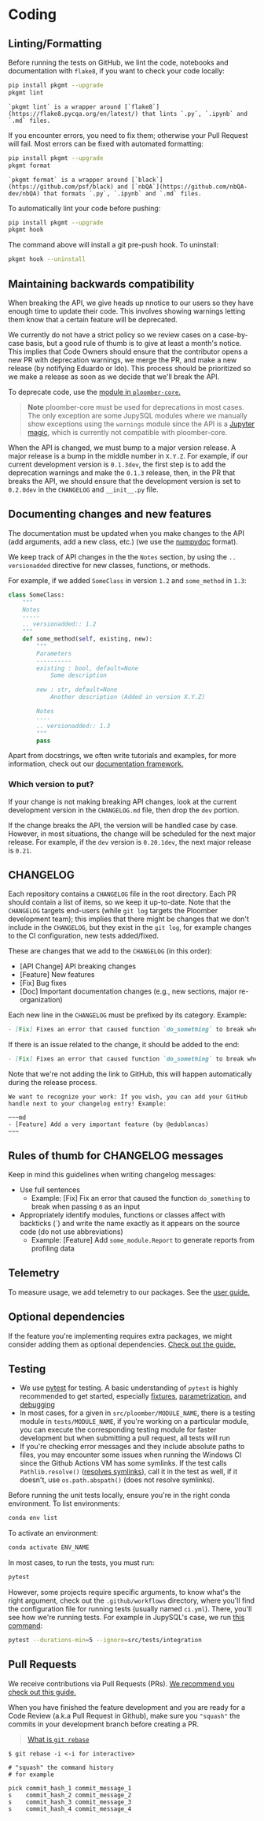 
# Coding

## Linting/Formatting

Before running the tests on GitHub, we lint the code, notebooks and documentation with `flake8`, if you want to check your code locally:

```sh
pip install pkgmt --upgrade
pkgmt lint
```

```{note}
`pkgmt lint` is a wrapper around [`flake8`](https://flake8.pycqa.org/en/latest/) that lints `.py`, `.ipynb` and `.md` files.
```

If you encounter errors, you need to fix them; otherwise your Pull Request will fail. Most errors can be fixed with automated formatting:

```sh
pip install pkgmt --upgrade
pkgmt format
```

```{note}
`pkgmt format` is a wrapper around [`black`](https://github.com/psf/black) and [`nbQA`](https://github.com/nbQA-dev/nbQA) that formats `.py`, `.ipynb` and `.md` files.
```


To automatically lint your code before pushing:

```sh
pip install pkgmt --upgrade
pkgmt hook
```

The command above will install a git pre-push hook. To uninstall:

```sh
pkgmt hook --uninstall
```

## Maintaining backwards compatibility

When breaking the API, we give heads up nnotice to our users so they have enough time to update their code. This involves showing warnings letting them know that a certain feature will be deprecated.

We currently do not have a strict policy so we review cases on a case-by-case basis, but a good rule of thumb is to give at least a month's notice. This implies that Code Owners should ensure that the contributor opens a new PR with deprecation warnings, we merge the PR, and make a new release (by notifying Eduardo or Ido). This process should be prioritized so we make a release as soon as we decide that we'll break the API.

To deprecate code, use the [module in `ploomber-core`.](https://ploomber-core.readthedocs.io/en/latest/deprecation.html)

> **Note**
> ploomber-core must be used for deprecations in most cases. The only exception are some JupySQL modules where we manually show exceptions using the `warnings` module since the API is a [Jupyter magic](https://ipython.readthedocs.io/en/stable/interactive/magics.html), which is currently not compatible with ploomber-core.


When the API is changed, we must bump to a major version release. A major release is a bump in the middle number in `X.Y.Z`. For example, if our current development version is `0.1.3dev`, the first step is to add the deprecation warnings and make the  `0.1.3` release, then, in the PR that breaks the API, we should ensure that the development version is set to `0.2.0dev` in the `CHANGELOG` and `__init__.py` file.

## Documenting changes and new features

The documentation must be updated when you make changes to the API (add arguments, add a new class, etc.) (we use the [numpydoc](https://numpydoc.readthedocs.io/en/latest/format.html) format).

We keep track of API changes in the the `Notes` section, by using the `.. versionadded` directive for new classes, functions, or methods.

For example, if we added `SomeClass` in version `1.2` and `some_method` in `1.3`:

```python
class SomeClass:
    """
    Notes
    -----
    .. versionadded:: 1.2
    """
    def some_method(self, existing, new):
        """
        Parameters
        ----------
        existing : bool, default=None
            Some description

        new : str, default=None
            Another description (Added in version X.Y.Z)

        Notes
        ----
        .. versionadded:: 1.3
        """
        pass
```

Apart from docstrings, we often write tutorials and examples, for more information, check out our [documentation framework.](../maintainer/doc-guide.md)

### Which version to put?

If your change is not making breaking API changes, look at the current development version in the `CHANGELOG.md` file, then drop the `dev` portion.

If the change breaks the API, the version will be handled case by case. However, in most situations, the change will be scheduled for the next major release. For example, if the `dev` version is `0.20.1dev`, the next major release is `0.21`.

## CHANGELOG


Each repository contains a `CHANGELOG` file in the root directory. Each PR should
contain a list of items, so we keep it up-to-date. Note that the `CHANGELOG` targets
end-users (while `git log` targets the Ploomber development team); this implies
that there might be changes that we don't include in the `CHANGELOG`, but they exist
in the `git log`, for example changes to the CI configuration, new tests
added/fixed.

These are changes that we add to the `CHANGELOG` (in this order):

- [API Change] API breaking changes
- [Feature] New features
- [Fix] Bug fixes
- [Doc] Important documentation changes (e.g., new sections, major re-organization)

Each new line in the `CHANGELOG` must be prefixed by its category. Example:

```md
- [Fix] Fixes an error that caused function `do_something` to break when passing `0` as input
```

If there is an issue related to the change, it should be added to the end:

```md
- [Fix] Fixes an error that caused function `do_something` to break when passing `0` as input (#99)
```

Note that we're not adding the link to GitHub, this will happen automatically during the release process.

```{tip}
We want to recognize your work: If you wish, you can add your GitHub handle next to your changelog entry! Example:

~~~md
- [Feature] Add a very important feature (by @edublancas)
~~~
```

## Rules of thumb for CHANGELOG messages

Keep in mind this guidelines when writing changelog messages:


- Use full sentences
    - Example: [Fix] Fix an error that caused the function `do_something` to break when passing `0` as an input
- Appropriately identify modules, functions or classes affect with backticks (`) and write the name exactly as it appears on the source code (do not use abbreviations)
    - Example: [Feature] Add `some_module.Report` to generate reports from profiling data

## Telemetry

To measure usage, we add telemetry to our packages. See the [user guide.](https://ploomber-core.readthedocs.io/en/latest/telemetry.html)

## Optional dependencies

If the feature you're implementing requires extra packages, we might consider adding them as optional dependencies. [Check out the guide.](https://ploomber-core.readthedocs.io/en/latest/dependencies.html)

## Testing

* We use [pytest](https://docs.pytest.org/en/7.2.x/) for testing. A basic understanding of `pytest` is highly recommended to get started, especially [fixtures](https://docs.pytest.org/en/7.2.x/fixture.html), [parametrization](https://docs.pytest.org/en/7.2.x/parametrize.html), and [debugging](https://docs.pytest.org/en/7.2.x/how-to/failures.html)
* In most cases, for a given in `src/ploomber/MODULE_NAME`, there is a testing module in `tests/MODULE_NAME`, if you're working on a particular module, you can execute the corresponding testing module for faster development but when submitting a pull request, all tests will run
* If you're checking error messages and they include absolute paths to files, you may encounter some issues when running the Windows CI since the Github Actions VM has some symlinks. If the test calls `Pathlib.resolve()` ([resolves symlinks](https://docs.python.org/3/library/pathlib.html#id5)), call it in the test as well, if it doesn't, use `os.path.abspath()` (does not resolve symlinks).

Before running the unit tests locally, ensure you're in the right conda environment. To list environments:

```sh
conda env list
```

To activate an environment:

```sh
conda activate ENV_NAME
```

In most cases, to run the tests, you must run:

```sh
pytest
```

However, some projects require specific arguments, to know what's the right argument, check out the `.github/workflows` directory, where you'll find the configuration file for running tests (usually named `ci.yml`). There, you'll see how we're running tests. For example in JupySQL's case, we run [this command](https://github.com/ploomber/jupysql/blob/84c299624b97f743bdcef447292988e505f9d3e0/.github/workflows/ci.yaml#L39):

```sh
pytest --durations-min=5 --ignore=src/tests/integration
```

## Pull Requests

We receive contributions via Pull Requests (PRs). [We recommend you check out this guide.](https://docs.github.com/en/github/collaborating-with-issues-and-pull-requests/about-pull-requests)


When you have finished the feature development and you are ready for a Code Review (a.k.a Pull Request in Github), make sure you `"squash"` the commits in your development branch before creating a PR.


> [What is `git rebase`](https://www.delftstack.com/tutorial/git/git-rebase/#what-is-git-rebase)

```
$ git rebase -i <-i for interactive>

# "squash" the command history
# for example

pick commit_hash_1 commit_message_1
s    commit_hash_2 commit_message_2
s    commit_hash_3 commit_message_3
s    commit_hash_4 commit_message_4
```
